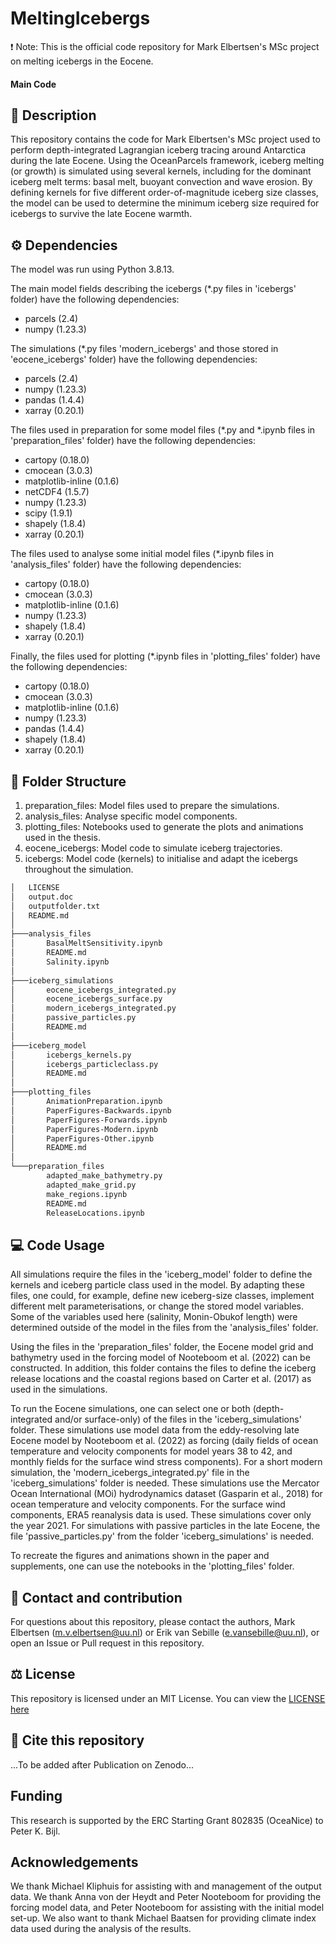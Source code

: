 # MeltingIcebergs
❗ Note: This is the official code repository for Mark Elbertsen's MSc project on melting icebergs in the Eocene.

#### Main Code
## :page_with_curl: Description
This repository contains the code for Mark Elbertsen's MSc project used to perform depth-integrated Lagrangian iceberg tracing around Antarctica during the late Eocene. Using the OceanParcels framework, iceberg melting (or growth) is simulated using several kernels, including for the dominant iceberg melt terms: basal melt, buoyant convection and wave erosion. By defining kernels for five different order-of-magnitude iceberg size classes, the model can be used to determine the minimum iceberg size required for icebergs to survive the late Eocene warmth.

## ⚙️ Dependencies
The model was run using Python 3.8.13.

The main model fields describing the icebergs (*.py files in 'icebergs' folder) have the following dependencies:
* parcels (2.4)
* numpy (1.23.3)

The simulations (*.py files 'modern_icebergs' and those stored in 'eocene_icebergs' folder) have the following dependencies:
* parcels (2.4)
* numpy (1.23.3)
* pandas (1.4.4)
* xarray (0.20.1)

The files used in preparation for some model files (*.py and *.ipynb files in 'preparation_files' folder) have the following dependencies:
* cartopy (0.18.0)
* cmocean (3.0.3)
* matplotlib-inline (0.1.6)
* netCDF4 (1.5.7)
* numpy (1.23.3)
* scipy (1.9.1)
* shapely (1.8.4)
* xarray (0.20.1)

The files used to analyse some initial model files (*.ipynb files in 'analysis_files' folder) have the following dependencies:
* cartopy (0.18.0)
* cmocean (3.0.3)
* matplotlib-inline (0.1.6)
* numpy (1.23.3)
* shapely (1.8.4)
* xarray (0.20.1)

Finally, the files used for plotting (*.ipynb files in 'plotting_files' folder) have the following dependencies:
* cartopy (0.18.0)
* cmocean (3.0.3)
* matplotlib-inline (0.1.6)
* numpy (1.23.3)
* pandas (1.4.4)
* shapely (1.8.4)
* xarray (0.20.1)


## :file_folder: Folder Structure
1) preparation_files: Model files used to prepare the simulations.
2) analysis_files: Analyse specific model components.
3) plotting_files: Notebooks used to generate the plots and animations used in the thesis.
4) eocene_icebergs: Model code to simulate iceberg trajectories.
5) icebergs: Model code (kernels) to initialise and adapt the icebergs throughout the simulation.

```bash
│   LICENSE
│   output.doc
│   outputfolder.txt
│   README.md
│
├───analysis_files
│       BasalMeltSensitivity.ipynb
│       README.md
│       Salinity.ipynb
│
├───iceberg_simulations
│       eocene_icebergs_integrated.py
│       eocene_icebergs_surface.py
│       modern_icebergs_integrated.py
│       passive_particles.py
│       README.md
│
├───iceberg_model
│       icebergs_kernels.py
│       icebergs_particleclass.py
│       README.md
│
├───plotting_files
│       AnimationPreparation.ipynb
│       PaperFigures-Backwards.ipynb
│       PaperFigures-Forwards.ipynb
│       PaperFigures-Modern.ipynb
│       PaperFigures-Other.ipynb
│       README.md
│
└───preparation_files
        adapted_make_bathymetry.py
        adapted_make_grid.py
        make_regions.ipynb
        README.md
        ReleaseLocations.ipynb
```

## :computer: Code Usage
All simulations require the files in the 'iceberg_model' folder to define the kernels and iceberg particle class used in the model. By adapting these files, one could, for example, define new iceberg-size classes, implement different melt parameterisations, or change the stored model variables. Some of the variables used here (salinity, Monin-Obukof length) were determined outside of the model in the files from the 'analysis_files' folder.

Using the files in the 'preparation_files' folder, the Eocene model grid and bathymetry used in the forcing model of Nooteboom et al. (2022) can be constructed. In addition, this folder contains the files to define the iceberg release locations and the coastal regions based on Carter et al. (2017) as used in the simulations.

To run the Eocene simulations, one can select one or both (depth-integrated and/or surface-only) of the files in the 'iceberg_simulations' folder. These simulations use model data from the eddy-resolving late Eocene model by Nooteboom et al. (2022) as forcing (daily fields of ocean temperature and velocity components for model years 38 to 42, and monthly fields for the surface wind stress components). For a short modern simulation, the 'modern_icebergs_integrated.py' file in the 'iceberg_simulations' folder is needed. These simulations use the Mercator Ocean International (MOi) hydrodynamics dataset (Gasparin et al., 2018) for ocean temperature and velocity components. For the surface wind components, ERA5 reanalysis data is used. These simulations cover only the year 2021. For simulations with passive particles in the late Eocene, the file 'passive_particles.py' from the folder 'iceberg_simulations' is needed.

To recreate the figures and animations shown in the paper and supplements, one can use the notebooks in the 'plotting_files' folder.


## :envelope_with_arrow: Contact and contribution
For questions about this repository, please contact the authors, Mark Elbertsen (m.v.elbertsen@uu.nl) or Erik van Sebille (e.vansebille@uu.nl), or open an Issue or Pull request in this repository.

## :balance_scale: License
This repository is licensed under an MIT License. You can view the [LICENSE here](https://github.com/AristotleKandylas/MeltingIcebergs_rev/blob/main/LICENSE)

## :bookmark: Cite this repository
...To be added after Publication on Zenodo...

## Funding
This research is supported by the ERC Starting Grant 802835 (OceaNice) to Peter K. Bijl.

## Acknowledgements
We thank Michael Kliphuis for assisting with and management of the output data. We thank Anna von der Heydt and Peter Nooteboom for providing the forcing model data, and Peter Nooteboom for assisting with the initial model set-up. We also want to thank Michael Baatsen for providing climate index data used during the analysis of the results.

